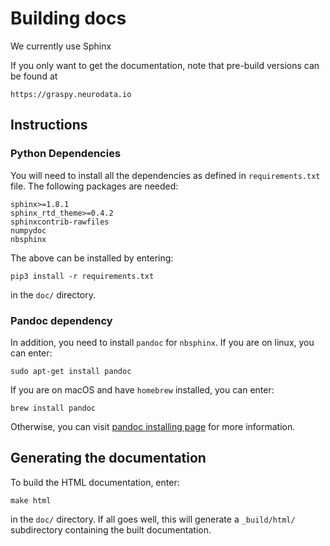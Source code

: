 # Building docs

We currently use Sphinx

If you only want to get the documentation, note that pre-build versions can be found at

    https://graspy.neurodata.io

## Instructions

### Python Dependencies

You will need to install all the dependencies as defined in `requirements.txt` file. The following packages are needed:

    sphinx>=1.8.1
    sphinx_rtd_theme>=0.4.2
    sphinxcontrib-rawfiles
    numpydoc
    nbsphinx

The above can be installed by entering:

    pip3 install -r requirements.txt

in the `doc/` directory.

### Pandoc dependency

In addition, you need to install `pandoc` for `nbsphinx`. If you are on linux, you can enter: 

    sudo apt-get install pandoc

If you are on macOS and have `homebrew` installed, you can enter:

    brew install pandoc

Otherwise, you can visit [pandoc installing page](https://pandoc.org/installing.html) for more information.

## Generating the documentation

To build the HTML documentation, enter:

    make html

in the `doc/` directory. If all goes well, this will generate a `_build/html/` subdirectory containing the built documentation.